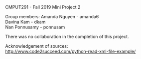 CMPUT291 - Fall 2019
Mini Project 2

Group members:
Amanda Nguyen - amanda6  
Davina Kam - dkam  
Nan Ponnusamy - ponnusam  

There was no collaboration in the completion of this project.

Acknowledgement of sources:  
http://www.code2succeed.com/python-read-xml-file-example/

